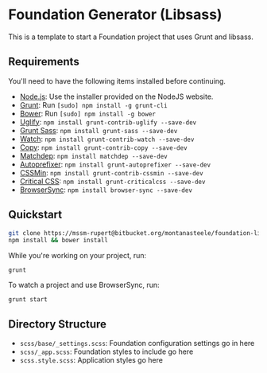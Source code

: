 # Foundation Generator (Libsass)

This is a template to start a Foundation project that uses Grunt and libsass.

## Requirements

You'll need to have the following items installed before continuing.

  * [Node.js](http://nodejs.org): Use the installer provided on the NodeJS website.
  * [Grunt](http://gruntjs.com/): Run `[sudo] npm install -g grunt-cli`
  * [Bower](http://bower.io): Run `[sudo] npm install -g bower`
  * [Uglify](<https://www.npmjs.org/package/grunt-contrib-uglify>): `npm install grunt-contrib-uglify --save-dev` 
  * [Grunt Sass](<https://www.npmjs.com/package/grunt-sass>): `npm install grunt-sass --save-dev`
  * [Watch](<https://www.npmjs.org/package/grunt-contrib-watch>): `npm install grunt-contrib-watch --save-dev`
  * [Copy](<https://www.npmjs.org/package/grunt-contrib-copy>): `npm install grunt-contrib-copy --save-dev`
  * [Matchdep](<https://www.npmjs.com/package/matchdep>): `npm install matchdep --save-dev`
  * [Autoprefixer](<https://www.npmjs.com/package/autoprefixer>): `npm install grunt-autoprefixer --save-dev`
  * [CSSMin](<https://www.npmjs.com/package/grunt-contrib-cssmin>): `npm install grunt-contrib-cssmin --save-dev`
  * [Critical CSS](<https://www.npmjs.com/package/grunt-criticalcss>): `npm install grunt-criticalcss --save-dev`
  * [BrowserSync](<https://www.npmjs.com/package/browser-sync>): `npm install browser-sync --save-dev`

## Quickstart

```bash
git clone https://mssm-rupert@bitbucket.org/montanasteele/foundation-libsass-generator.git
npm install && bower install
```

While you're working on your project, run:

`grunt`

To watch a project and use BrowserSync, run:

`grunt start`

## Directory Structure

  * `scss/base/_settings.scss`: Foundation configuration settings go in here
  * `scss/_app.scss`: Foundation styles to include go here
  * `scss.style.scss`: Application styles go here
